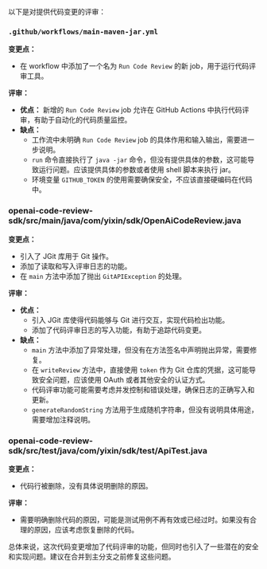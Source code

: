 以下是对提供代码变更的评审：

### `.github/workflows/main-maven-jar.yml`

**变更点：**
- 在 workflow 中添加了一个名为 `Run Code Review` 的新 job，用于运行代码评审工具。

**评审：**
- **优点：** 新增的 `Run Code Review` job 允许在 GitHub Actions 中执行代码评审，有助于自动化的代码质量监控。
- **缺点：**
  - 工作流中未明确 `Run Code Review` job 的具体作用和输入输出，需要进一步说明。
  - `run` 命令直接执行了 `java -jar` 命令，但没有提供具体的参数，这可能导致运行问题。应该提供具体的参数或者使用 shell 脚本来执行 jar。
  - 环境变量 `GITHUB_TOKEN` 的使用需要确保安全，不应该直接硬编码在代码中。

### openai-code-review-sdk/src/main/java/com/yixin/sdk/OpenAiCodeReview.java

**变更点：**
- 引入了 JGit 库用于 Git 操作。
- 添加了读取和写入评审日志的功能。
- 在 `main` 方法中添加了抛出 `GitAPIException` 的处理。

**评审：**
- **优点：**
  - 引入 JGit 库使得代码能够与 Git 进行交互，实现代码检出功能。
  - 添加了代码评审日志的写入功能，有助于追踪代码变更。
- **缺点：**
  - `main` 方法中添加了异常处理，但没有在方法签名中声明抛出异常，需要修复。
  - 在 `writeReview` 方法中，直接使用 `token` 作为 Git 仓库的凭据，这可能导致安全问题，应该使用 OAuth 或者其他安全的认证方式。
  - 代码评审功能可能需要考虑并发控制和错误处理，确保日志的正确写入和更新。
  - `generateRandomString` 方法用于生成随机字符串，但没有说明具体用途，需要增加注释说明。

### openai-code-review-sdk/src/test/java/com/yixin/sdk/test/ApiTest.java

**变更点：**
- 代码行被删除，没有具体说明删除的原因。

**评审：**
- 需要明确删除代码的原因，可能是测试用例不再有效或已经过时。如果没有合理的原因，应该考虑恢复删除的代码。

总体来说，这次代码变更增加了代码评审的功能，但同时也引入了一些潜在的安全和实现问题。建议在合并到主分支之前修复这些问题。